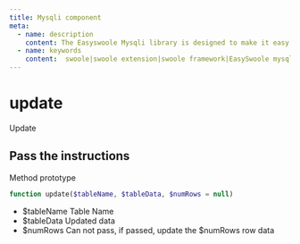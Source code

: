 ```yaml
---
title: Mysqli component
meta:
  - name: description
    content: The Easyswoole Mysqli library is designed to make it easy for users to make a database call in an object-oriented form. And provide basic support for advanced usage such as Orm components.
  - name: keywords
    content:  swoole|swoole extension|swoole framework|EasySwoole mysqli|EasySwoole ORM|Swoole mysqli coroutine client|swoole ORM
---
```

# update

Update


## Pass the instructions

Method prototype
```php
function update($tableName, $tableData, $numRows = null)
```

- $tableName Table Name
- $tableData Updated data
- $numRows  Can not pass, if passed, update the $numRows row data
